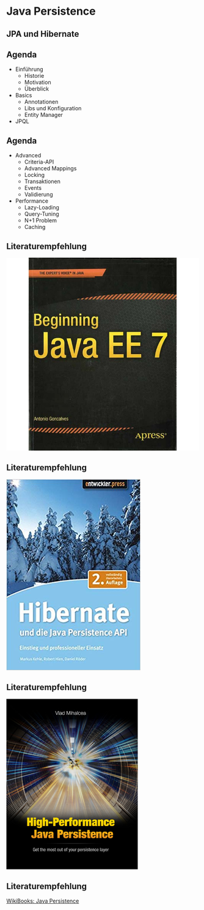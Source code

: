 # Java Persistence
## JPA und Hibernate


## Agenda

* Einführung
  * Historie
  * Motivation
  * Überblick
* Basics
  * Annotationen
  * Libs und Konfiguration
  * Entity Manager
* JPQL


## Agenda

* Advanced 
  * Criteria-API
  * Advanced Mappings
  * Locking
  * Transaktionen
  * Events
  * Validierung
* Performance
  * Lazy-Loading
  * Query-Tuning
  * N+1 Problem
  * Caching


## Literaturempfehlung

![Beginning JavaEE 7](img/Goncalves_Beginning_JavaEE.jpg)


## Literaturempfehlung

![JPA mit Hibernate](img/kehle-hibernate.jpg)


## Literaturempfehlung

![High Performance Java Persistence](img/Minalcea_HPJP.jpg)


## Literaturempfehlung

[WikiBooks: Java Persistence](http://en.wikibooks.org/wiki/Java_Persistence)
